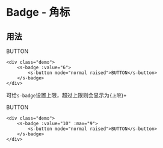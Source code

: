 # Badge - 角标

## 用法

<div class="demo">
    <s-badge :value="6">
        <s-button mode="normal raised">BUTTON</s-button>
    </s-badge>
</div>

```
<div class="demo">
    <s-badge :value="6">
        <s-button mode="normal raised">BUTTON</s-button>
    </s-badge>
</div>
```

可给`s-badge`设置上限，超过上限则会显示为`{上限}+`
<div class="demo">
    <s-badge :value="10" :max="9">
        <s-button mode="normal raised">BUTTON</s-button>
    </s-badge>
</div>

```
<div class="demo">
    <s-badge :value="10" :max="9">
        <s-button mode="normal raised">BUTTON</s-button>
    </s-badge>
</div>
```




